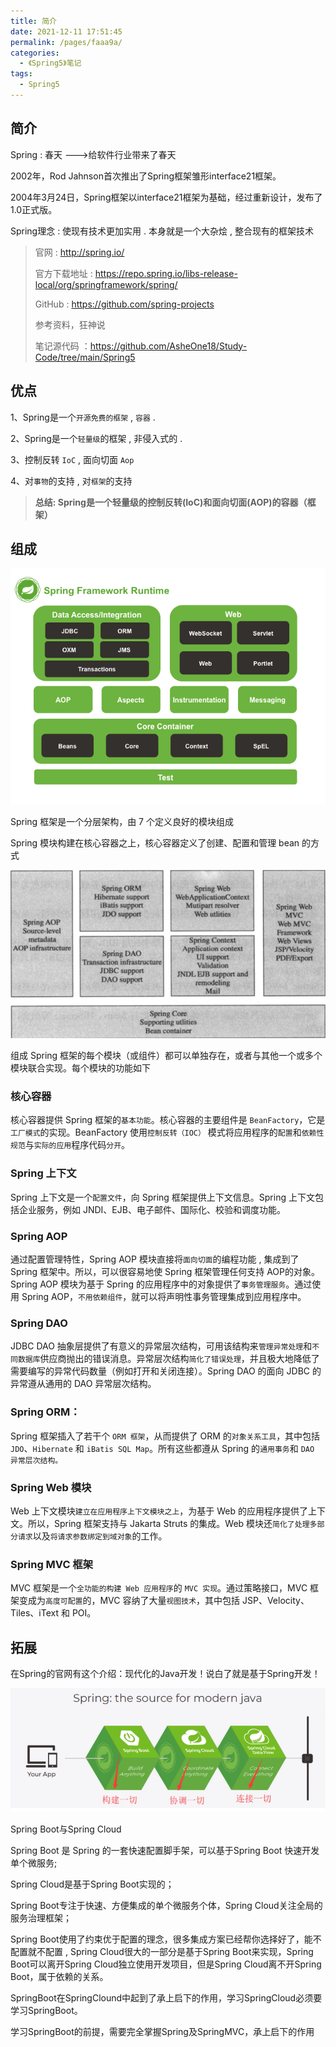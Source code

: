 ```yaml
---
title: 简介
date: 2021-12-11 17:51:45
permalink: /pages/faaa9a/
categories:
  - 《Spring5》笔记
tags:
  - Spring5
---
```


## 简介

Spring : 春天 --->给软件行业带来了春天

2002年，Rod Jahnson首次推出了Spring框架雏形interface21框架。

2004年3月24日，Spring框架以interface21框架为基础，经过重新设计，发布了1.0正式版。

Spring理念 : 使现有技术更加实用 . 本身就是一个大杂烩 , 整合现有的框架技术

> 官网 : http://spring.io/
> 
> 官方下载地址 : https://repo.spring.io/libs-release-local/org/springframework/spring/
> 
> GitHub : https://github.com/spring-projects
>
> 参考资料，狂神说
> 
> 笔记源代码 ：https://github.com/AsheOne18/Study-Code/tree/main/Spring5
## 优点

1、Spring是一个`开源免费的框架` , `容器`  .

2、Spring是一个`轻量级`的框架 , 非侵入式的 .

3、控制反转 `IoC`  , 面向切面 `Aop`

4、对`事物`的支持 , 对`框架`的支持

> **总结: Spring是一个轻量级的控制反转(IoC)和面向切面(AOP)的容器（框架）**

## 组成

![](../../.vuepress/public/ssm/spring01.png)

Spring 框架是一个分层架构，由 7 个定义良好的模块组成

Spring 模块构建在核心容器之上，核心容器定义了创建、配置和管理 bean 的方式 


![](../../.vuepress/public/ssm/spring02.png)

组成 Spring 框架的每个模块（或组件）都可以单独存在，或者与其他一个或多个模块联合实现。每个模块的功能如下

### 核心容器

核心容器提供 Spring 框架的`基本功能`。核心容器的主要组件是 `BeanFactory`，它是`工厂模式`的实现。BeanFactory 使用`控制反转（IOC）` 模式将应用程序的`配置`和`依赖性规范`与`实际的应用`程序代码`分开`。

### Spring 上下文
Spring 上下文是一个`配置文件`，向 Spring 框架提供上下文信息。Spring 上下文包括企业服务，例如 JNDI、EJB、电子邮件、国际化、校验和调度功能。

### Spring AOP
通过配置管理特性，Spring AOP 模块直接将`面向切面`的编程功能 , 集成到了 Spring 框架中。所以，可以很容易地使 Spring 框架管理任何支持 AOP的对象。Spring AOP 模块为基于 Spring 的应用程序中的对象提供了`事务管理服务`。通过使用 Spring AOP，`不用依赖组件`，就可以将声明性事务管理集成到应用程序中。

### Spring DAO
JDBC DAO 抽象层提供了有意义的异常层次结构，可用该结构来`管理异常处理`和`不同数据库`供应商抛出的错误消息。异常层次结构`简化了错误处理`，并且极大地降低了需要编写的异常代码数量（例如打开和关闭连接）。Spring DAO 的面向 JDBC 的异常遵从通用的 DAO 异常层次结构。

### Spring ORM：
Spring 框架插入了若干个 `ORM 框架`，从而提供了 ORM 的`对象关系工具`，其中包括 `JDO`、`Hibernate` 和 `iBatis SQL Map`。所有这些都遵从 Spring 的`通用事务`和 `DAO 异常层次结构。`

### Spring Web 模块
Web 上下文模块`建立在应用程序上下文模块之上`，为基于 Web 的应用程序提供了上下文。所以，Spring 框架支持与 Jakarta Struts 的集成。Web 模块还`简化了处理多部分请求`以及`将请求参数绑定到域对象`的工作。

### Spring MVC 框架
MVC 框架是一个`全功能的构建 Web 应用程序`的 `MVC 实现`。通过策略接口，MVC 框架变成为`高度可配置`的，MVC 容纳了大量`视图技术`，其中包括 JSP、Velocity、Tiles、iText 和 POI。

## 拓展

在Spring的官网有这个介绍：现代化的Java开发！说白了就是基于Spring开发！

![](../../.vuepress/public/ssm/spring03.png)

Spring Boot与Spring Cloud

Spring Boot 是 Spring 的一套快速配置脚手架，可以基于Spring Boot 快速开发单个微服务;

Spring Cloud是基于Spring Boot实现的；

Spring Boot专注于快速、方便集成的单个微服务个体，Spring Cloud关注全局的服务治理框架；

Spring Boot使用了约束优于配置的理念，很多集成方案已经帮你选择好了，能不配置就不配置 , Spring Cloud很大的一部分是基于Spring Boot来实现，Spring Boot可以离开Spring Cloud独立使用开发项目，但是Spring Cloud离不开Spring Boot，属于依赖的关系。

SpringBoot在SpringClound中起到了承上启下的作用，学习SpringCloud必须要学习SpringBoot。

学习SpringBoot的前提，需要完全掌握Spring及SpringMVC，承上启下的作用
